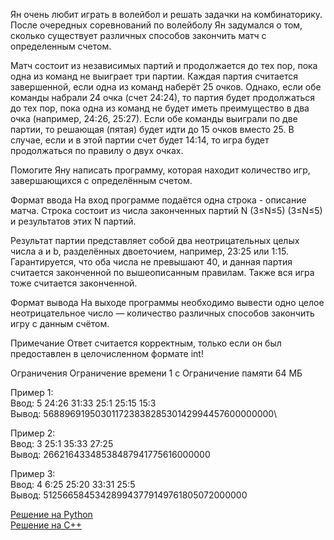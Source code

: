 Ян очень любит играть в волейбол и решать задачки на комбинаторику. После очередных соревнований по волейболу Ян задумался о том, сколько существует различных способов закончить матч с определенным счетом.

Матч состоит из независимых партий и продолжается до тех пор, пока одна из команд не выиграет три партии. Каждая партия считается завершенной, если одна из команд наберёт 25 очков. Однако, если обе команды набрали 24 очка (счет 24:24), то партия будет продолжаться до тех пор, пока одна из команд не будет иметь преимущество в два очка (например, 24:26, 25:27). Если обе команды выиграли по две партии, то решающая (пятая) будет идти до 15 очков вместо 25. В случае, если и в этой партии счет будет 14:14, то игра будет продолжаться по правилу о двух очках.

Помогите Яну написать программу, которая находит количество игр, завершающихся с определённым счетом.

Формат ввода
На вход программе подаётся одна строка - описание матча. Строка состоит из числа законченных партий N (3≤N≤5)
(3≤N≤5) и результатов этих N партий.

Результат партии представляет собой два неотрицательных целых числа a и b, разделённых двоеточием, например, 23:25 или 1:15. Гарантируется, что оба числа не превышают 40, и данная партия считается законченной по вышеописанным правилам. Также вся игра тоже считается законченной.

Формат вывода
На выходе программы необходимо вывести одно целое неотрицательное число — количество различных способов закончить игру с данным счётом.

Примечание
Ответ считается корректным, только если он был предоставлен в целочисленном формате int!

Ограничения
Ограничение времени
1 с
Ограничение памяти
64 МБ

Пример 1:\
Ввод: 5 24:26 31:33 25:1 25:15 15:3\
Вывод: 56889691950301172383828530142994457600000000\

Пример 2:\
Ввод: 3 25:1 35:33 27:25\
Вывод: 26621643348538487941775616000000

Пример 3:\
Ввод: 4 6:25 25:20 33:31 25:5\
Вывод: 512566584534289943779149761805072000000

[Решение на Python](https://github.com/UlyanaGru/volleyball/blob/master/vollayball.py)\
[Решение на C++](https://github.com/UlyanaGru/volleyball/blob/master/vollayball.cxx)
